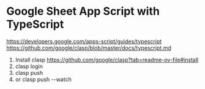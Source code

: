 # Google Sheet App Script with TypeScript

https://developers.google.com/apps-script/guides/typescript
https://github.com/google/clasp/blob/master/docs/typescript.md

1. Install clasp https://github.com/google/clasp?tab=readme-ov-file#install
2. clasp login
3. clasp push 
4. or clasp push --watch
